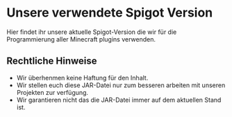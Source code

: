 # Unsere verwendete Spigot Version

Hier findet ihr unsere aktuelle Spigot-Version die wir für die Programmierung aller Minecraft plugins verwenden. 

## Rechtliche Hinweise
* Wir überhenmen keine Haftung für den Inhalt. 
* Wir stellen euch diese JAR-Datei nur zum besseren arbeiten mit unseren Projekten zur verfügung. 
* Wir garantieren nicht das die JAR-Datei immer auf dem aktuellen Stand ist.
